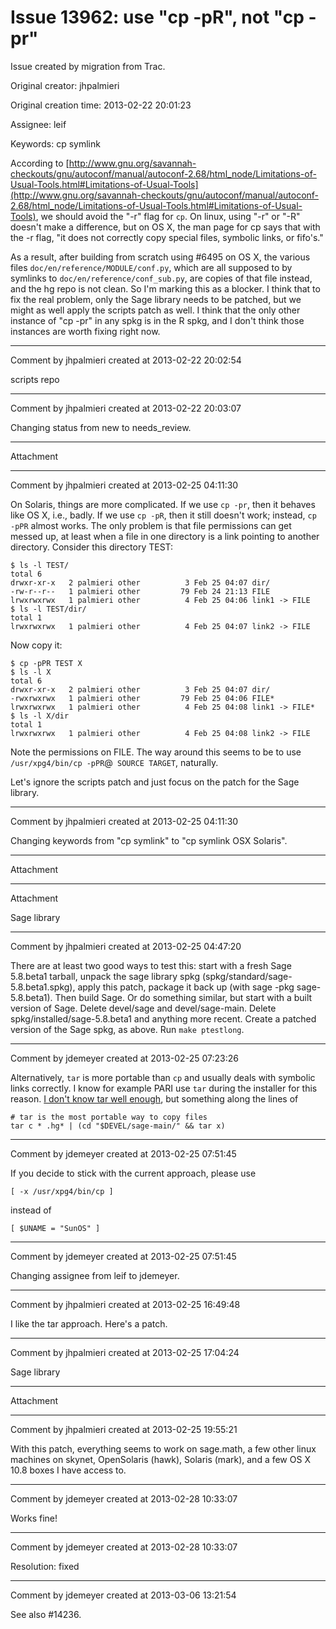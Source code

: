 # Issue 13962: use "cp -pR", not "cp -pr"

Issue created by migration from Trac.

Original creator: jhpalmieri

Original creation time: 2013-02-22 20:01:23

Assignee: leif

Keywords: cp symlink

According to [http://www.gnu.org/savannah-checkouts/gnu/autoconf/manual/autoconf-2.68/html_node/Limitations-of-Usual-Tools.html#Limitations-of-Usual-Tools](http://www.gnu.org/savannah-checkouts/gnu/autoconf/manual/autoconf-2.68/html_node/Limitations-of-Usual-Tools.html#Limitations-of-Usual-Tools), we should avoid the "-r" flag for `cp`. On linux, using "-r" or "-R" doesn't make a difference, but on OS X, the man page for cp says that with the -r flag, "it does not correctly copy special files, symbolic links, or fifo's."

As a result, after building from scratch using #6495 on OS X, the various files `doc/en/reference/MODULE/conf.py`, which are all supposed to by symlinks to `doc/en/reference/conf_sub.py`, are copies of that file instead, and the hg repo is not clean. So I'm marking this as a blocker. I think that to fix the real problem, only the Sage library needs to be patched, but we might as well apply the scripts patch as well. I think that the only other instance of "cp -pr" in any spkg is in the R spkg, and I don't think those instances are worth fixing right now.


---

Comment by jhpalmieri created at 2013-02-22 20:02:54

scripts repo


---

Comment by jhpalmieri created at 2013-02-22 20:03:07

Changing status from new to needs_review.


---

Attachment


---

Comment by jhpalmieri created at 2013-02-25 04:11:30

On Solaris, things are more complicated. If we use `cp -pr`, then it behaves like OS X, i.e., badly. If we use `cp -pR`, then it still doesn't work; instead, `cp -pPR` almost works. The only problem is that file permissions can get messed up, at least when a file in one directory is a link pointing to another directory. Consider this directory TEST:

```
$ ls -l TEST/
total 6
drwxr-xr-x   2 palmieri other          3 Feb 25 04:07 dir/
-rw-r--r--   1 palmieri other         79 Feb 24 21:13 FILE
lrwxrwxrwx   1 palmieri other          4 Feb 25 04:06 link1 -> FILE
$ ls -l TEST/dir/
total 1
lrwxrwxrwx   1 palmieri other          4 Feb 25 04:07 link2 -> FILE
```

Now copy it:

```
$ cp -pPR TEST X
$ ls -l X
total 6
drwxr-xr-x   2 palmieri other          3 Feb 25 04:07 dir/
-rwxrwxrwx   1 palmieri other         79 Feb 25 04:06 FILE*
lrwxrwxrwx   1 palmieri other          4 Feb 25 04:08 link1 -> FILE*
$ ls -l X/dir
total 1
lrwxrwxrwx   1 palmieri other          4 Feb 25 04:08 link2 -> FILE
```

Note the permissions on FILE. The way around this seems to be to use `/usr/xpg4/bin/cp -pPR`@` SOURCE TARGET`, naturally.

Let's ignore the scripts patch and just focus on the patch for the Sage library.


---

Comment by jhpalmieri created at 2013-02-25 04:11:30

Changing keywords from "cp symlink" to "cp symlink OSX Solaris".


---

Attachment


---

Attachment

Sage library


---

Comment by jhpalmieri created at 2013-02-25 04:47:20

There are at least two good ways to test this: start with a fresh Sage 5.8.beta1 tarball, unpack the sage library spkg (spkg/standard/sage-5.8.beta1.spkg), apply this patch, package it back up (with sage -pkg sage-5.8.beta1). Then build Sage. Or do something similar, but start with a built version of Sage. Delete devel/sage and devel/sage-main. Delete spkg/installed/sage-5.8.beta1 and anything more recent. Create a patched version of the Sage spkg, as above. Run `make ptestlong`.


---

Comment by jdemeyer created at 2013-02-25 07:23:26

Alternatively, `tar` is more portable than `cp` and usually deals with symbolic links correctly. I know for example PARI use `tar` during the installer for this reason. [I don't know tar well enough](http://www.xkcd.org/1168/), but something along the lines of

```
# tar is the most portable way to copy files
tar c * .hg* | (cd "$DEVEL/sage-main/" && tar x)
```



---

Comment by jdemeyer created at 2013-02-25 07:51:45

If you decide to stick with the current approach, please use

```
[ -x /usr/xpg4/bin/cp ]
```

instead of

```
[ $UNAME = "SunOS" ]
```



---

Comment by jdemeyer created at 2013-02-25 07:51:45

Changing assignee from leif to jdemeyer.


---

Comment by jhpalmieri created at 2013-02-25 16:49:48

I like the tar approach. Here's a patch.


---

Comment by jhpalmieri created at 2013-02-25 17:04:24

Sage library


---

Attachment


---

Comment by jhpalmieri created at 2013-02-25 19:55:21

With this patch, everything seems to work on sage.math, a few other linux machines on skynet, OpenSolaris (hawk), Solaris (mark), and a few OS X 10.8 boxes I have access to.


---

Comment by jdemeyer created at 2013-02-28 10:33:07

Works fine!


---

Comment by jdemeyer created at 2013-02-28 10:33:07

Resolution: fixed


---

Comment by jdemeyer created at 2013-03-06 13:21:54

See also #14236.
